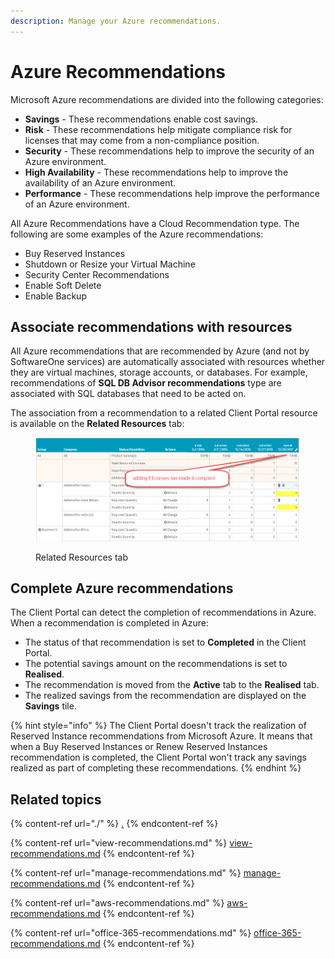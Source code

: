 ```yaml
---
description: Manage your Azure recommendations.
---
```


# Azure Recommendations

Microsoft Azure recommendations are divided into the following categories:

* **Savings** - These recommendations enable cost savings.
* **Risk** - These recommendations help mitigate compliance risk for licenses that may come from a non-compliance position.
* **Security** - These recommendations help to improve the security of an Azure environment.
* **High Availability** - These recommendations help to improve the availability of an Azure environment.
* **Performance** - These recommendations help improve the performance of an Azure environment.

All Azure Recommendations have a Cloud Recommendation type. The following are some examples of the Azure recommendations:

* Buy Reserved Instances
* Shutdown or Resize your Virtual Machine
* Security Center Recommendations
* Enable Soft Delete
* Enable Backup

## Associate recommendations with resources <a href="#associating-recommendations-with-resources" id="associating-recommendations-with-resources"></a>

All Azure recommendations that are recommended by Azure (and not by SoftwareOne services) are automatically associated with resources whether they are virtual machines, storage accounts, or databases. For example, recommendations of **SQL DB Advisor recommendations** type are associated with SQL databases that need to be acted on.

The association from a recommendation to a related Client Portal resource is available on the **Related Resources** tab:

<figure><img src="../../../.gitbook/assets/image (70).png" alt=""><figcaption><p>Related Resources tab</p></figcaption></figure>

## Complete Azure recommendations <a href="#completion-of-azure-recommendations" id="completion-of-azure-recommendations"></a>

The Client Portal can detect the completion of recommendations in Azure. When a recommendation is completed in Azure:

* The status of that recommendation is set to **Completed** in the Client Portal.&#x20;
* The potential savings amount on the recommendations is set to **Realised**.
* The recommendation is moved from the **Active** tab to the **Realised** tab.
* The realized savings from the recommendation are displayed on the **Savings** tile.

{% hint style="info" %}
The Client Portal doesn't track the realization of Reserved Instance recommendations from Microsoft Azure. It means that when a Buy Reserved Instances or Renew Reserved Instances recommendation is completed, the Client Portal won't track any savings realized as part of completing these recommendations.
{% endhint %}

## Related topics

{% content-ref url="./" %}
[.](./)
{% endcontent-ref %}

{% content-ref url="view-recommendations.md" %}
[view-recommendations.md](view-recommendations.md)
{% endcontent-ref %}

{% content-ref url="manage-recommendations.md" %}
[manage-recommendations.md](manage-recommendations.md)
{% endcontent-ref %}

{% content-ref url="aws-recommendations.md" %}
[aws-recommendations.md](aws-recommendations.md)
{% endcontent-ref %}

{% content-ref url="office-365-recommendations.md" %}
[office-365-recommendations.md](office-365-recommendations.md)
{% endcontent-ref %}
